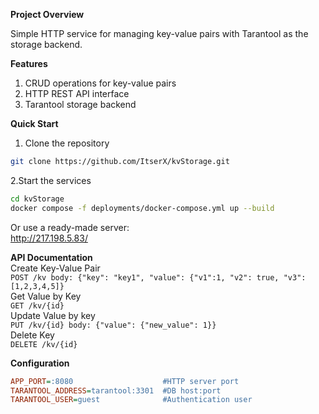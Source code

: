 **Project Overview**

Simple HTTP service for managing key-value pairs with Tarantool as the storage backend.

**Features**
1. CRUD operations for key-value pairs
2. HTTP REST API interface
3. Tarantool storage backend

**Quick Start**
1. Clone the repository
```bash
git clone https://github.com/ItserX/kvStorage.git
```  
2.Start the services
```bash  
cd kvStorage  
docker compose -f deployments/docker-compose.yml up --build
```
Or use a ready-made server:  
http://217.198.5.83/

**API Documentation**  
Create Key-Value Pair  
`POST /kv body: {"key": "key1", "value": {"v1":1, "v2": true, "v3": [1,2,3,4,5]}`  
Get Value by Key  
`GET /kv/{id}`  
Update Value by key  
`PUT /kv/{id} body: {"value": {"new_value": 1}}`  
Delete Key  
`DELETE /kv/{id}`  

**Configuration**
```ini
APP_PORT=:8080                    #HTTP server port  
TARANTOOL_ADDRESS=tarantool:3301  #DB host:port
TARANTOOL_USER=guest              #Authentication user
```
